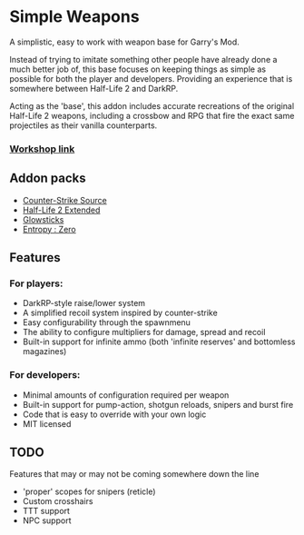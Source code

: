 # Simple Weapons
A simplistic, easy to work with weapon base for Garry's Mod.

Instead of trying to imitate something other people have already done a much better job of, this base focuses on keeping things as simple as possible for both the player and developers. Providing an experience that is somewhere between Half-Life 2 and DarkRP.

Acting as the 'base', this addon includes accurate recreations of the original Half-Life 2 weapons, including a crossbow and RPG that fire the exact same projectiles as their vanilla counterparts.

### [Workshop link](https://steamcommunity.com/sharedfiles/filedetails/?id=2821862386)

## Addon packs
* [Counter-Strike Source](https://github.com/TankNut/simple-weapons-css)
* [Half-Life 2 Extended](https://github.com/TankNut/simple-weapons-hl2e)
* [Glowsticks](https://github.com/TankNut/simple-weapons-glowsticks)
* [Entropy : Zero](https://github.com/TankNut/simple-weapons-entropy)

## Features
### For players:
* DarkRP-style raise/lower system
* A simplified recoil system inspired by counter-strike
* Easy configurability through the spawnmenu
* The ability to configure multipliers for damage, spread and recoil
* Built-in support for infinite ammo (both 'infinite reserves' and bottomless magazines)
### For developers:
* Minimal amounts of configuration required per weapon
* Built-in support for pump-action, shotgun reloads, snipers and burst fire
* Code that is easy to override with your own logic
* MIT licensed

## TODO
Features that may or may not be coming somewhere down the line
* 'proper' scopes for snipers (reticle)
* Custom crosshairs
* TTT support
* NPC support
